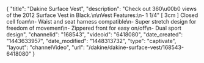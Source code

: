 {
    "title": "Dakine Surface Vest",
    "description": "Check out 360\u00b0 views of the 2012 Surface Vest in Black.\n\nVest Features:\n- 1 1\/4\" [ 3cm ] Closed cell foam\n- Waist and seat harness compatible\n- Super stretch design for freedom of movement\n- Zippered front for easy on\/off\n- Dual sport design",
    "channelid": "168543",
    "videoid": "6418080",
    "date_created": "1443633957",
    "date_modified": "1448313732",
    "type": "captivate",
    "layout": "channelVideo",
    "url": "\/dakine\/dakine-surface-vest\/168543-6418080"
}